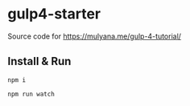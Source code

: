 # gulp4-starter

Source code for https://mulyana.me/gulp-4-tutorial/

## Install & Run

`npm i`

`npm run watch`

